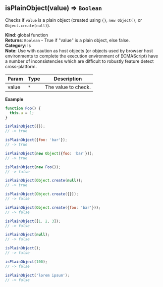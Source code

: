 <a name="isPlainObject"></a>

## isPlainObject(value) ⇒ <code>Boolean</code>
Checks if `value` is a plain object (created using `{}`,  `new Object()`, or `Object.create(null)`).

**Kind**: global function  
**Returns**: <code>Boolean</code> - True if "value" is a plain object, else false.  
**Category**: Is  
**Note**: Use with caution as host objects (or objects used by browser host environments to complete the execution environment of ECMAScript) have a number of inconsistencies which are difficult to robustly feature detect cross-platform.  

| Param | Type | Description |
| --- | --- | --- |
| value | <code>\*</code> | The value to check. |

**Example**  
```js
function Foo() {
  this.a = 1;
}

isPlainObject({});
// -> true

isPlainObject({foo: 'bar'});
// -> true

isPlainObject(new Object({foo: 'bar'}));
// -> true

isPlainObject(new Foo());
// -> false

isPlainObject(Object.create(null));
// -> true

isPlainObject(Object.create({}));
// -> false

isPlainObject(Object.create({foo: 'bar'}));
// -> false

isPlainObject([1, 2, 3]);
// -> false

isPlainObject(null);
// -> false

isPlainObject();
// -> false

isPlainObject(100);
// -> false

isPlainObject('lorem ipsum');
// -> false
```
